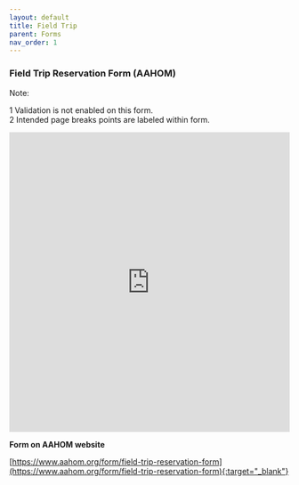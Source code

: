 ```yaml
---
layout: default
title: Field Trip
parent: Forms
nav_order: 1
---
```


### Field Trip Reservation Form (AAHOM)

Note: 

1 Validation is not enabled on this form.   
2 Intended page breaks points are labeled within form.  


<iframe id="JotFormIFrame-220716004922042"
title="AAHOM Field Trip Reservation"
onload="window.parent.scrollTo(0,0)"
allowtransparency="true"
allowfullscreen="true"
allow="geolocation; microphone; camera"
src="https://form.jotform.com/220716004922042"
frameborder="0"
style="
min-width: 100%;
height:539px;
border:none;"
scrolling="no">
</iframe>
<script type="text/javascript">
var ifr = document.getElementById("JotFormIFrame-220716004922042");
if (ifr) {
var src = ifr.src;
var iframeParams = [];
if (window.location.href && window.location.href.indexOf("?") > -1) {
  iframeParams = iframeParams.concat(window.location.href.substr(window.location.href.indexOf("?") + 1).split('&'));
}
if (src && src.indexOf("?") > -1) {
  iframeParams = iframeParams.concat(src.substr(src.indexOf("?") + 1).split("&"));
  src = src.substr(0, src.indexOf("?"))
}
iframeParams.push("isIframeEmbed=1");
ifr.src = src + "?" + iframeParams.join('&');
}
window.handleIFrameMessage = function(e) {
if (typeof e.data === 'object') { return; }
var args = e.data.split(":");
if (args.length > 2) { iframe = document.getElementById("JotFormIFrame-" + args[(args.length - 1)]); } else { iframe = document.getElementById("JotFormIFrame"); }
if (!iframe) { return; }
switch (args[0]) {
  case "scrollIntoView":
    iframe.scrollIntoView();
    break;
  case "setHeight":
    iframe.style.height = args[1] + "px";
    break;
  case "collapseErrorPage":
    if (iframe.clientHeight > window.innerHeight) {
      iframe.style.height = window.innerHeight + "px";
    }
    break;
  case "reloadPage":
    window.location.reload();
    break;
  case "loadScript":
    if( !window.isPermitted(e.origin, ['jotform.com', 'jotform.pro']) ) { break; }
    var src = args[1];
    if (args.length > 3) {
        src = args[1] + ':' + args[2];
    }
    var script = document.createElement('script');
    script.src = src;
    script.type = 'text/javascript';
    document.body.appendChild(script);
    break;
  case "exitFullscreen":
    if      (window.document.exitFullscreen)        window.document.exitFullscreen();
    else if (window.document.mozCancelFullScreen)   window.document.mozCancelFullScreen();
    else if (window.document.mozCancelFullscreen)   window.document.mozCancelFullScreen();
    else if (window.document.webkitExitFullscreen)  window.document.webkitExitFullscreen();
    else if (window.document.msExitFullscreen)      window.document.msExitFullscreen();
    break;
}
var isJotForm = (e.origin.indexOf("jotform") > -1) ? true : false;
if(isJotForm && "contentWindow" in iframe && "postMessage" in iframe.contentWindow) {
  var urls = {"docurl":encodeURIComponent(document.URL),"referrer":encodeURIComponent(document.referrer)};
  iframe.contentWindow.postMessage(JSON.stringify({"type":"urls","value":urls}), "*");
}
};
window.isPermitted = function(originUrl, whitelisted_domains) {
var url = document.createElement('a');
url.href = originUrl;
var hostname = url.hostname;
var result = false;
if( typeof hostname !== 'undefined' ) {
  whitelisted_domains.forEach(function(element) {
      if( hostname.slice((-1 * element.length - 1)) === '.'.concat(element) ||  hostname === element ) {
          result = true;
      }
  });
  return result;
}
};
if (window.addEventListener) {
window.addEventListener("message", handleIFrameMessage, false);
} else if (window.attachEvent) {
window.attachEvent("onmessage", handleIFrameMessage);
}
</script>


**Form on AAHOM website**

[https://www.aahom.org/form/field-trip-reservation-form](https://www.aahom.org/form/field-trip-reservation-form){:target="_blank"}